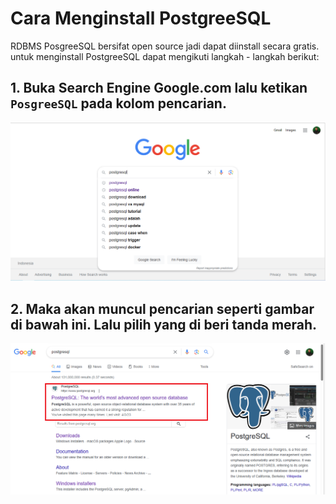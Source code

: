 # Cara Menginstall PostgreeSQL

RDBMS PosgreeSQL bersifat open source jadi dapat diinstall secara gratis. untuk menginstall PostgreeSQL dapat mengikuti langkah - langkah berikut:

## 1. Buka Search Engine Google.com lalu ketikan `PosgreeSQL` pada kolom pencarian.

<div align='center'>
  
![gambar1](https://github.com/indracahyaramdani/PostgreeSQL-Zero-to-Hero/blob/fe2a47f4c3b9c684a6948e1fb4409508158c8921/image/img1.PNG)  
  
</div>

## 2. Maka akan muncul pencarian seperti gambar di bawah ini. Lalu pilih yang di beri tanda merah.

<div align='center'>
  
![gambar2](https://github.com/indracahyaramdani/PostgreeSQL-Zero-to-Hero/blob/f74341fb9d0761f7eb3d51cf35378f71a43b71ad/image/img2.PNG)  
  
</div>
